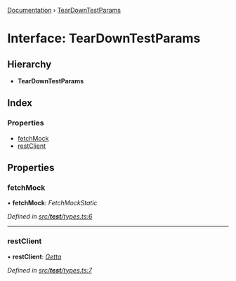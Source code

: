 [Documentation](../README.md) › [TearDownTestParams](teardowntestparams.md)

# Interface: TearDownTestParams

## Hierarchy

* **TearDownTestParams**

## Index

### Properties

* [fetchMock](teardowntestparams.md#fetchmock)
* [restClient](teardowntestparams.md#restclient)

## Properties

###  fetchMock

• **fetchMock**: *FetchMockStatic*

*Defined in [src/__test__/types.ts:6](https://github.com/dylanaubrey/getta/blob/fa6c8f6/src/__test__/types.ts#L6)*

___

###  restClient

• **restClient**: *[Getta](../classes/getta.md)*

*Defined in [src/__test__/types.ts:7](https://github.com/dylanaubrey/getta/blob/fa6c8f6/src/__test__/types.ts#L7)*
